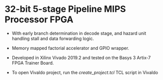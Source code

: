 # 32-bit 5-stage Pipeline MIPS Processor FPGA
* With early branch determination in decode stage, and hazard unit handling stall and data forwarding logic.

* Memory mapped factorial accelerator and GPIO wrapper.

* Developed in Xilinx Vivado 2019.2 and tested on the Basys 3 Artix-7 FPGA Trainer Board.

* To open Vivaldo project, run the _create_project.tcl_ TCL script in Vivaldo
